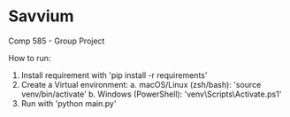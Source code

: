 # Savvium
Comp 585 - Group Project

How to run:
1. Install requirement with 'pip install -r requirements'
2. Create a Virtual environment:
    a. macOS/Linux (zsh/bash): 'source venv/bin/activate'
    b. Windows (PowerShell): 'venv\Scripts\Activate.ps1'
3. Run with 'python main.py'
